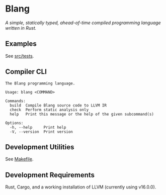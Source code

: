 # Blang

_A simple, statically typed, ahead-of-time compiled programming language written in Rust._

## Examples

See [src/tests](src/tests).

## Compiler CLI

```
The Blang programming language.

Usage: blang <COMMAND>

Commands:
  build  Compile Blang source code to LLVM IR
  check  Perform static analysis only
  help   Print this message or the help of the given subcommand(s)

Options:
  -h, --help     Print help
  -V, --version  Print version
```

## Development Utilities

See [Makefile](Makefile).

## Development Requirements

Rust, Cargo, and a working installation of LLVM (currently using v16.0.0).
